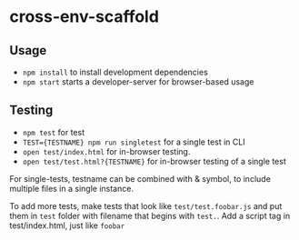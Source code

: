 # cross-env-scaffold

## Usage

* `npm install` to install development dependencies
* `npm start` starts a developer-server for browser-based usage

## Testing

* `npm test` for test
* `TEST={TESTNAME} npm run singletest` for a single test in CLI
* `open test/index.html` for in-browser testing.
* `open test/test.html?{TESTNAME}` for in-browser testing of a single test

For single-tests, testname can be combined with & symbol, to include multiple files in a single instance.


To add more tests, make tests that look like `test/test.foobar.js` and put them in `test` folder with filename that begins with `test.`. Add a script tag in test/index.html, just like  `foobar`
